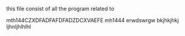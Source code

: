 this file consist of all the program related to

mth144CZXDFADFAFDFADZDCXVAEFE
mh1444
erwdswrgw
bkjhkjhkj
ljhnljhlhlhl

